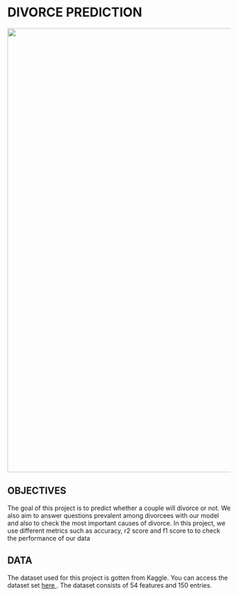 <div> <body> <h1> <b> DIVORCE PREDICTION </b></h1>
  <img src = "https://news.virginia.edu/sites/default/files/article_image/wilcox_qa_divorce_header.jpg", width = "1000" </img> 
  <h2> <b> OBJECTIVES </b></h2>
     <p> The goal of this project is to predict whether a couple will divorce or not. We also aim to answer questions prevalent among divorcees with our model and also 
      to check the most important causes of divorce. In this project, we use different metrics such as accuracy, r2 score and f1 score to to check the performance of our data </p>
 
  <h2> <b> DATA </b></h2>
    <p> The dataset used for this project is gotten from Kaggle. You can access the dataset set <a href = "https://www.kaggle.com/andrewmvd/divorce-prediction"> here  </a>.  The dataset consists of 54 features and 150 entries. </p>
</div>

